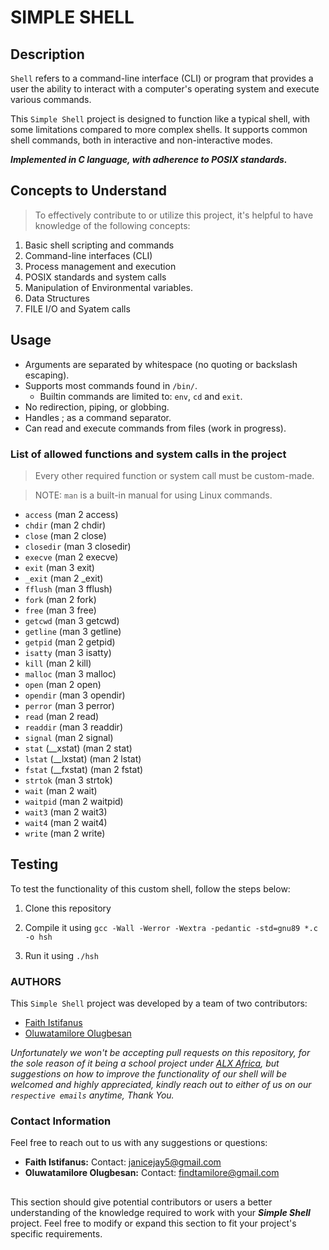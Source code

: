 # SIMPLE SHELL

## Description

`Shell` refers to a command-line interface (CLI) or program that provides a user the ability to interact with a computer's operating system and execute various commands.

This `Simple Shell` project is designed to function like a typical shell, with some limitations compared to more complex shells. It supports common shell commands, both in interactive and non-interactive modes.

***Implemented in C language, with adherence to POSIX standards.***

## Concepts to Understand
> To effectively contribute to or utilize this project, it's helpful to have knowledge of the following concepts:

1. Basic shell scripting and commands
2. Command-line interfaces (CLI)
3. Process management and execution
4. POSIX standards and system calls
5. Manipulation of Environmental variables.
6. Data Structures
7. FILE I/O and Syatem calls

## Usage

- Arguments are separated by whitespace (no quoting or backslash escaping).
- Supports most commands found in `/bin/`.
	- Builtin commands are limited to: `env`, `cd` and `exit`.
- No redirection, piping, or globbing.
- Handles ; as a command separator.
- Can read and execute commands from files (work in progress).

### List of allowed functions and system calls in the project
> Every other required function or system call must be custom-made.

> NOTE: `man` is a built-in manual for using Linux commands.

- `access` (man 2 access)
- `chdir` (man 2 chdir)
- `close` (man 2 close)
- `closedir` (man 3 closedir)
- `execve` (man 2 execve)
- `exit` (man 3 exit)
- `_exit` (man 2 _exit)
- `fflush` (man 3 fflush)
- `fork` (man 2 fork)
- `free` (man 3 free)
- `getcwd` (man 3 getcwd)
- `getline` (man 3 getline)
- `getpid` (man 2 getpid)
- `isatty` (man 3 isatty)
- `kill` (man 2 kill)
- `malloc` (man 3 malloc)
- `open` (man 2 open)
- `opendir` (man 3 opendir)
- `perror` (man 3 perror)
- `read` (man 2 read)
- `readdir` (man 3 readdir)
- `signal` (man 2 signal)
- `stat` (__xstat) (man 2 stat)
- `lstat` (__lxstat) (man 2 lstat)
- `fstat` (__fxstat) (man 2 fstat)
- `strtok` (man 3 strtok)
- `wait` (man 2 wait)
- `waitpid` (man 2 waitpid)
- `wait3` (man 2 wait3)
- `wait4` (man 2 wait4)
- `write` (man 2 write)

## Testing
To test the functionality of this custom shell, follow the steps below:
1. Clone this repository

2. Compile it using `gcc -Wall -Werror -Wextra -pedantic -std=gnu89 *.c -o hsh`

3. Run it using `./hsh`

### AUTHORS
This `Simple Shell` project was developed by a team of two contributors:
- [Faith Istifanus](https://github.com/Janicejay)
- [Oluwatamilore Olugbesan](https://github.com/Tamilore-0)

_Unfortunately we won't be accepting pull requests on this repository, for the sole reason of it being a school project under [ALX Africa](https://www.alxafrica.com/), but suggestions on how to improve the functionality of our shell will be welcomed and highly appreciated, kindly reach out to either of us on our `respective emails` anytime, Thank You._

### Contact Information
Feel free to reach out to us with any suggestions or questions:

- **Faith Istifanus:** Contact: janicejay5@gmail.com
- **Oluwatamilore Olugbesan:** Contact: findtamilore@gmail.com
##
This section should give potential contributors or users a better understanding of the knowledge required to work with your ***Simple Shell*** project. Feel free to modify or expand this section to fit your project's specific requirements.

